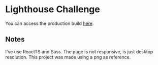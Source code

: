 # Lighthouse Challenge

You can access the production build [here](http://lucasforte.github.io/lighthouse-challenge/).

## Notes

I've use ReactTS and Sass. The page is not responsive, is just desktop resolution. This project was made using a png as reference.
